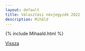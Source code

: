 ```yaml
---
layout: default
title: Választási névjegyzék 2022
description: Miháld
---
```


{% include Mihaald.html %}

[Vissza](./)